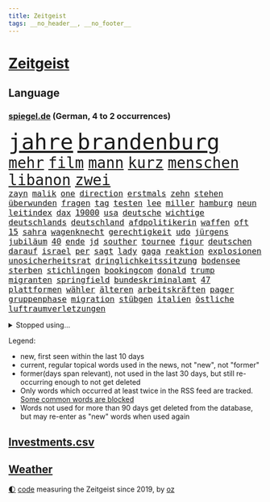```yaml
---
title: Zeitgeist
tags: __no_header__, __no_footer__
---
```


# [Zeitgeist](https://oliz.io/zeitgeist/)

## Language

<h3><a href="https://www.spiegel.de" target="_blank">spiegel.de</a> (German, 4 to 2 occurrences)</h3>
<p style="font-family:monospace">
<span style="font-size:32pt"><a href="news_links.html#jahre" class="current">jahre</a></span>
<span style="font-size:32pt"><a href="news_links.html#brandenburg" class="current">brandenburg</a></span>
<br>
<span style="font-size:22pt"><a href="news_links.html#mehr" class="current">mehr</a></span>
<span style="font-size:22pt"><a href="news_links.html#film" class="current">film</a></span>
<span style="font-size:22pt"><a href="news_links.html#mann" class="current">mann</a></span>
<span style="font-size:22pt"><a href="news_links.html#kurz" class="current">kurz</a></span>
<span style="font-size:22pt"><a href="news_links.html#menschen" class="current">menschen</a></span>
<span style="font-size:22pt"><a href="news_links.html#libanon" class="current">libanon</a></span>
<span style="font-size:22pt"><a href="news_links.html#zwei" class="current">zwei</a></span>
<br>
<span style="font-size:12pt"><a href="news_links.html#zayn" class="new">zayn</a></span>
<span style="font-size:12pt"><a href="news_links.html#malik" class="new">malik</a></span>
<span style="font-size:12pt"><a href="news_links.html#one" class="current">one</a></span>
<span style="font-size:12pt"><a href="news_links.html#direction" class="new">direction</a></span>
<span style="font-size:12pt"><a href="news_links.html#erstmals" class="current">erstmals</a></span>
<span style="font-size:12pt"><a href="news_links.html#zehn" class="current">zehn</a></span>
<span style="font-size:12pt"><a href="news_links.html#stehen" class="current">stehen</a></span>
<span style="font-size:12pt"><a href="news_links.html#überwunden" class="current">überwunden</a></span>
<span style="font-size:12pt"><a href="news_links.html#fragen" class="current">fragen</a></span>
<span style="font-size:12pt"><a href="news_links.html#tag" class="current">tag</a></span>
<span style="font-size:12pt"><a href="news_links.html#testen" class="current">testen</a></span>
<span style="font-size:12pt"><a href="news_links.html#lee" class="current">lee</a></span>
<span style="font-size:12pt"><a href="news_links.html#miller" class="current">miller</a></span>
<span style="font-size:12pt"><a href="news_links.html#hamburg" class="current">hamburg</a></span>
<span style="font-size:12pt"><a href="news_links.html#neun" class="current">neun</a></span>
<span style="font-size:12pt"><a href="news_links.html#leitindex" class="current">leitindex</a></span>
<span style="font-size:12pt"><a href="news_links.html#dax" class="current">dax</a></span>
<span style="font-size:12pt"><a href="news_links.html#19000" class="new">19000</a></span>
<span style="font-size:12pt"><a href="news_links.html#usa" class="current">usa</a></span>
<span style="font-size:12pt"><a href="news_links.html#deutsche" class="current">deutsche</a></span>
<span style="font-size:12pt"><a href="news_links.html#wichtige" class="current">wichtige</a></span>
<span style="font-size:12pt"><a href="news_links.html#deutschlands" class="current">deutschlands</a></span>
<span style="font-size:12pt"><a href="news_links.html#deutschland" class="current">deutschland</a></span>
<span style="font-size:12pt"><a href="news_links.html#afdpolitikerin" class="current">afdpolitikerin</a></span>
<span style="font-size:12pt"><a href="news_links.html#waffen" class="current">waffen</a></span>
<span style="font-size:12pt"><a href="news_links.html#oft" class="current">oft</a></span>
<span style="font-size:12pt"><a href="news_links.html#15" class="current">15</a></span>
<span style="font-size:12pt"><a href="news_links.html#sahra" class="current">sahra</a></span>
<span style="font-size:12pt"><a href="news_links.html#wagenknecht" class="current">wagenknecht</a></span>
<span style="font-size:12pt"><a href="news_links.html#gerechtigkeit" class="new">gerechtigkeit</a></span>
<span style="font-size:12pt"><a href="news_links.html#udo" class="current">udo</a></span>
<span style="font-size:12pt"><a href="news_links.html#jürgens" class="new">jürgens</a></span>
<span style="font-size:12pt"><a href="news_links.html#jubiläum" class="current">jubiläum</a></span>
<span style="font-size:12pt"><a href="news_links.html#40" class="current">40</a></span>
<span style="font-size:12pt"><a href="news_links.html#ende" class="current">ende</a></span>
<span style="font-size:12pt"><a href="news_links.html#jd" class="current">jd</a></span>
<span style="font-size:12pt"><a href="news_links.html#souther" class="new">souther</a></span>
<span style="font-size:12pt"><a href="news_links.html#tournee" class="current">tournee</a></span>
<span style="font-size:12pt"><a href="news_links.html#figur" class="current">figur</a></span>
<span style="font-size:12pt"><a href="news_links.html#deutschen" class="current">deutschen</a></span>
<span style="font-size:12pt"><a href="news_links.html#darauf" class="current">darauf</a></span>
<span style="font-size:12pt"><a href="news_links.html#israel" class="current">israel</a></span>
<span style="font-size:12pt"><a href="news_links.html#per" class="current">per</a></span>
<span style="font-size:12pt"><a href="news_links.html#sagt" class="current">sagt</a></span>
<span style="font-size:12pt"><a href="news_links.html#lady" class="current">lady</a></span>
<span style="font-size:12pt"><a href="news_links.html#gaga" class="current">gaga</a></span>
<span style="font-size:12pt"><a href="news_links.html#reaktion" class="current">reaktion</a></span>
<span style="font-size:12pt"><a href="news_links.html#explosionen" class="current">explosionen</a></span>
<span style="font-size:12pt"><a href="news_links.html#unosicherheitsrat" class="new">unosicherheitsrat</a></span>
<span style="font-size:12pt"><a href="news_links.html#dringlichkeitssitzung" class="new">dringlichkeitssitzung</a></span>
<span style="font-size:12pt"><a href="news_links.html#bodensee" class="current">bodensee</a></span>
<span style="font-size:12pt"><a href="news_links.html#sterben" class="current">sterben</a></span>
<span style="font-size:12pt"><a href="news_links.html#stichlingen" class="new">stichlingen</a></span>
<span style="font-size:12pt"><a href="news_links.html#bookingcom" class="current">bookingcom</a></span>
<span style="font-size:12pt"><a href="news_links.html#donald" class="current">donald</a></span>
<span style="font-size:12pt"><a href="news_links.html#trump" class="current">trump</a></span>
<span style="font-size:12pt"><a href="news_links.html#migranten" class="current">migranten</a></span>
<span style="font-size:12pt"><a href="news_links.html#springfield" class="new">springfield</a></span>
<span style="font-size:12pt"><a href="news_links.html#bundeskriminalamt" class="current">bundeskriminalamt</a></span>
<span style="font-size:12pt"><a href="news_links.html#47" class="current">47</a></span>
<span style="font-size:12pt"><a href="news_links.html#plattformen" class="current">plattformen</a></span>
<span style="font-size:12pt"><a href="news_links.html#wähler" class="current">wähler</a></span>
<span style="font-size:12pt"><a href="news_links.html#älteren" class="current">älteren</a></span>
<span style="font-size:12pt"><a href="news_links.html#arbeitskräften" class="current">arbeitskräften</a></span>
<span style="font-size:12pt"><a href="news_links.html#pager" class="new">pager</a></span>
<span style="font-size:12pt"><a href="news_links.html#gruppenphase" class="current">gruppenphase</a></span>
<span style="font-size:12pt"><a href="news_links.html#migration" class="current">migration</a></span>
<span style="font-size:12pt"><a href="news_links.html#stübgen" class="new">stübgen</a></span>
<span style="font-size:12pt"><a href="news_links.html#italien" class="current">italien</a></span>
<span style="font-size:12pt"><a href="news_links.html#östliche" class="current">östliche</a></span>
<span style="font-size:12pt"><a href="news_links.html#luftraumverletzungen" class="new">luftraumverletzungen</a></span>
</p>
<details>
<summary>Stopped using...</summary>
<p class="former" style="font-size:12pt">
führende(1429) normal(1429) turnier(1429) gegenseitig(1428) manager(1428) vermutlich(1428) co₂(1427) versorgt(1427) bochum(1426) ebenfalls(1426) klaren(1426) vergeben(1426) behörde(1425) alpen(1424) anne(1424) interesse(1424) mütter(1424) persönliche(1424) rest(1424) verhandelt(1424) ausfallen(1423) favoriten(1423) landkreis(1423) mittelmeer(1423) richterin(1423) unbekannten(1423) 50000(1422) identifiziert(1422) mediziner(1422) 90(1421) angeblichen(1421) angeklagte(1420) fließt(1420) kritische(1420) orbán(1420) strecke(1420) viktor(1420) weltweite(1420) wetter(1420) bedenken(1419) bestellt(1419) kurzfristig(1419) anschließend(1418) chefin(1418) demonstrationen(1418) gefährden(1418) niederländische(1418) schröder(1418) verkehrsminister(1418) verschiebt(1418) warschau(1418) übergeben(1418) beginnen(1417) bewegung(1417) facebook(1417) geflogen(1417) spdpolitiker(1417) südafrika(1417) verschieben(1417) anwälte(1416) aufgehoben(1416) beachten(1416) dokumente(1416) entwickelt(1416) lehnt(1416) weißen(1416) öffnen(1416) nutzer(1415) schauen(1415) signal(1415) tonnen(1415) bremer(1414) kräftig(1414) pflanzen(1414) remis(1414) satz(1414) täglich(1414) verbände(1414) verpasst(1414) vorsprung(1414) europäer(1413) litauen(1413) nerven(1413) themen(1413) trainiert(1413) verteidigungsministerium(1413) party(1412) bestätigen(1411) haushalte(1411) senkt(1411) sinkt(1411) ebenso(1410) weckt(1410) gefangene(1409) sexuellen(1409) einreise(1408) vorstellen(1408) einschränkungen(1407) entwickeln(1407) berühmten(1406) aufhalten(1405) traum(1405) achten(1404) nordkorea(1400) hoffnungen(1398) aufgefunden(1397) kokain(1396) projekte(1395) ausrüstung(1394) insolvenz(1392) niedrig(1388) rang(1388) kandidatur(1386) krisen(1386) training(1386) vorläufig(1383) afrikas(1382) überfall(1379) zdf(1377) überfordert(1375) teuren(1369) festgesetzt(1341) dankt(1340) gewinne(1320) vormarsch(1299) werte(1233) klimaaktivisten(1220) drohende(1179) zentralbank(1174) gesund(1126) umkämpften(1116) erkrankte(1112) befürwortet(1111) erhofft(1105) exil(1104) stehlen(1101) diebe(1090) angestellten(1086) spezielle(1051) lädt(1040) invasion(1003) kompromiss(1001) fördern(983) symbol(982) hochzeit(980) genehmigt(974) hinzu(965) ergeben(943) spiegeltitelstory(919) gebiete(906) 34(898) töchter(897) lindners(896) künstlerin(894) wiederaufbau(888) 48(873) schlamm(851) prominenten(843) exuspräsident(831) chefs(826) bedarf(821) iii(816) 86(811) jimmy(808) justizminister(805) setzten(804) baum(803) osnabrück(803) spitzt(801) kämpferisch(783) digitale(781) erdbeben(780) durchs(757) moderator(757) studentin(757) studieren(755) einladung(749) gott(733) feierten(725) yorker(720) juristische(713) kollege(710) katze(688) zweifeln(688) erfüllen(681) alice(674) uskonzern(671) beantragen(668) einstige(651) überlebende(650) abbauen(649) liberale(647) airbus(642) gedroht(640) vorbereitung(636) gekündigt(626) verschafft(626) verwendet(626) vulkan(626) reichsbürger(616) day(607) ussängerin(606) passanten(601) ständig(585) übers(581) fahrbahn(580) heran(574) brauche(558) moskauer(552) stürzten(552) ausflug(549) 15jähriger(546) anlagen(543) wendepunkt(542) kassen(538) 40jähriger(536) bier(531) denkmal(531) bundesligist(525) diplomatische(524) existenz(521) schließung(521) glas(519) produkt(512) reuß(510) brachten(509) sichere(502) nachts(491) evakuierung(478) interessenten(454) herkunft(451) fasziniert(441) festgestellt(441) moschee(441) rasen(441) rechtsextremer(440) philosoph(432) werner(429) gesellschaftliche(427) stellenabbau(423) klagten(422) queere(421) palästinensischen(419) eauto(416) klassische(416) nahostkonflikt(416) seele(413) durchschnitt(411) schwitzen(408) winfried(408) nördlich(405) brandmauer(404) showdown(401) erwischte(395) kranke(392) winde(390) dich(389) militärhilfe(387) betriebe(386) schrecklichen(385) frank(384) airport(382) wahrzeichen(378) trendwende(376) bargeld(374) betrachten(373) campus(371) kneipen(371) wohnviertel(371) usamerikanerin(369) beute(368) dirk(368) heutigen(368) 24jährige(366) zypern(363) eiffelturm(361) besserung(357) fußballfans(357) vorgang(357) erwachsenen(355) verfahrens(355) mützenich(347) rage(347) rolf(347) sicherheitslage(345) gerald(344) mehrmals(343) kehrtwende(338) antisemitischer(337) emily(336) beschuldigt(333) raumstation(332) weitreichenden(330) mobbing(328) flüchtlingsunterkunft(327) ablehnung(326) affen(326) versuche(323) leistete(321) taucht(321) israelischem(315) angeschlagen(310) schmerzen(309) rafah(305) dokument(304) spdpolitikerin(303) via(303) abschneiden(302) hilfslieferungen(301) liebäugelt(301) südlichen(301) positioniert(300) israelgazanews(299) schlaf(298) finanzministerium(297) verwenden(297) fußballspieler(294) großvater(294) barbara(292) aufzeichnungen(291) doppelter(291) lebron(291) crown(289) aussetzen(287) erfolgsserie(287) bombardiert(281) gibt’s(281) joel(281) netflixserie(281) geschenkt(279) gazakriegs(278) anstehenden(276) passierte(275) einverstanden(274) elite(273) wackelt(269) genügend(268) kühe(266) bereichen(265) entzogen(263) oscarpreisträgerin(263) agentur(261) ausgleich(261) trauen(260) finanzen(259) rauch(257) playoffs(255) aufstellen(254) stromausfall(254) hannah(253) alkoholkonsum(252) starkwatzinger(250) timo(250) meeresspiegel(249) teamkollegen(247) mehrfamilienhaus(246) niklas(243) kreise(242) gebrannt(240) ärgern(239) aussteigen(237) ruiniert(237) house(234) zählte(232) b(231) seoul(231) herzinfarkt(229) format(227) niemals(225) wofür(224) spione(222) ferien(221) günstigeren(221) ehren(220) norweger(220) machtdemonstration(217) gegensteuern(216) satelliten(215) anmelden(214) handballer(213) konflikts(213) bildungsministerin(212) great(212) heiraten(212) notlandung(212) bedeckt(211) gespendet(211) harvey(211) festgenommener(209) unterrichtet(209) wgzimmerpreise(209) herausforderer(206) zeugnis(206) besetztes(205) parkinson(205) präsidentschaftskandidat(205) wilden(205) horrorfilm(204) athletinnen(203) vizepräsidentin(203) kreuzfahrtschiff(202) streng(202) asien(201) besonderer(201) gymnasium(201) kalte(201) innerlich(200) produkten(200) klettern(199) konstruiert(199) verbraucherschutz(199) fraglich(197) bundesstraße(196) homosexualität(195) kehl(195) gerieten(193) marathon(193) witwe(193) beauftragt(191) 74(190) fragte(190) rasch(190) wiederum(190) oleg(189) zwölfjähriger(189) klette(188) wahlkampfveranstaltung(188) misslingt(187) bezahlte(186) north(186) promille(184) lud(183) julija(181) nawalnaja(181) fsb(180) lea(180) kostenlosen(179) blitz(178) eingestochen(178) fälschlicherweise(177) lüge(177) fing(176) gegenstand(176) kimmel(176) fotografiert(175) gewalttat(175) abgespielt(174) erhielten(174) gummibärchen(174) philosophie(173) ehen(171) platzwunde(170) gelöscht(169) gleiche(169) klettert(169) boxen(168) heilbronn(168) kapitalismus(168) khamenei(168) trinkwasser(168) wehr(168) drohe(167) cybersicherheit(166) schnelles(166) waymo(165) auftreten(164) vizepräsident(164) mischung(163) klassenerhalt(162) kriegsführung(162) populismus(162) bomben(161) fastfoodkette(159) camping(158) hetzt(158) obergrenze(158) prahlt(158) spannung(157) überdurchschnittlich(157) aufsichtsrat(156) ogunleye(156) gordon(155) widmet(155) beier(154) tennisspielerin(154) parlaments(153) ausprobiert(152) therapie(151) verdächtig(151) ruhrgebiet(150) spende(150) unvermittelt(150) absolut(149) augenhöhe(149) neoliberalen(149) störer(149) ursachen(149) leichten(147) uswaffen(147) compactmagazins(146) absichern(145) benehmen(145) elektromobilität(145) südeuropa(144) abgeriegelt(143) angebote(143) depressive(143) gesellschaftlichen(143) verläuft(143) aufräumarbeiten(142) bart(142) zivilgesellschaft(142) übergriffen(142) grandiosen(141) holz(141) konstellation(141) gesprächskanäle(140) randaliert(140) größtes(139) avancierte(138) befördern(138) erholen(138) lachgas(137) quält(137) geredet(136) kampfjet(136) angepasste(134) staatskasse(134) andernorts(133) beseitigen(133) birgit(133) genf(133) luisa(133) toren(133) sticht(132) zahlreicher(132) begegnungen(131) elfmeterschießen(131) fuchs(131) bemühen(130) entschädigen(130) leitungen(130) selbstfahrende(130) ätna(130) befindlichkeiten(129) obdachlosen(129) seltenes(128) stromnetz(128) theoretisch(128) christopher(127) gewalttätigen(127) kapazität(127) nächtliche(127) revidiert(127) sexszenen(127) amanda(126) begleiten(126) knox(126) moderation(126) parteispitze(126) behindern(124) beleidigung(124) düsseldorfer(124) hofften(124) räume(124) zuwachs(124) vergisst(123) wirt(123) koordinieren(122) beck(121) laufender(121) sammelten(120) begrenzten(119) depression(119) usgericht(119) überragende(119) geheiratet(118) freunden(117) curry(116) stationierung(116) thronfolger(116) beschimpfungen(115) rechtfertigen(115) zahnarzt(115) erdgas(114) lennon(114) nachdenken(114) polarisiert(114) vertreibt(114) endgültigen(113) ham(113) asche(112) umzug(112) heizt(111) kluft(111) marius(110) bnd(109) gerüchten(108) komme(108) unterhalten(108) bizarren(107) hagel(107) zutrauen(107) dauereinsatz(106) gefühlte(106) mysteriösen(106) strahlen(106) verlegen(106) überfluss(106) überflutete(106) feindbild(105) melissa(105) nirgendwo(105) überraschungen(105) nutzten(104) gelieferte(103) holprig(103) inne(103) ubahnen(103) verbrenneraus(103) überschwemmte(103) emilia(102) erreichten(102) fußballmannschaft(102) russlandukrainenews(102) s(102) vollzug(102) wichtigster(102) fdppolitiker(101) freigekommen(101) fußballspiele(101) topteam(101) alpinisten(100) 26jährige(99) doktor(99) palästinensern(99) cheftrainer(98) gewahrsam(98) unterzeichnet(98) giffey(97) stiegen(97) streitthema(97) ullrich(97) wandern(97) waschbären(97) linearen(96) scotland(96) toxische(96) vertraut(96) yard(96) kletterer(95) kürzung(95) schweizerischen(95) umständen(95) anspielung(94) knaus(94) anke(93) fußballplatz(93) reynolds(93) türkischer(93) wasserqualität(93) erdrutschen(92) manches(92) pokalsieg(92) verzeichnen(92) einsatzkräften(91) graue(91) haushaltseinigung(91) spazieren(91) zugegeben(91) amal(90) ausgebrannt(90) community(90) eignen(90) feuerwerkskörper(90) lebensraum(90) millionär(90) satellitennetzwerk(90) schwindender(90) spielzeit(90) fehlgeburten(89) geschlossener(89) googles(89) hannes(89) herum(89) italienerin(89) wahlkampfauftritte(89) anerkannt(88) autonome(88) führer(88) glaubte(88) matthew(88) regierungsbeteiligung(88) symbolischen(88) 23jähriger(87) bekundet(87) evakuierungen(87) hansestadt(87) happy(87) mehrjähriger(87) normaler(87) nördlichen(87) romy(87) schlafzimmer(87) träume(87) vorarlberg(87) bestrafung(86) bröckelt(86) einreisebestimmungen(86) erstligisten(86) parteiausschluss(86) allmählich(85) friedlicher(85) ingrid(85) ukrainischem(85) zelebriert(85) kostengründen(84) reichsbürgergruppe(84) blitzeinschlag(83) familienmitglieder(83) fußballtransferticker(83) richterspruch(83) ruhnert(83) ägyptischen(83) besteigt(82) co₂ausstoß(82) entfalten(82) erzürnt(82) habt(82) helikopters(82) kugelstoßen(82) verzaubert(82) breaking(81) geputscht(81) niedrigste(81) rohingya(81) cia(80) leopard(80) sportgeschichte(80) steigender(80) verrats(80) zugeben(80) bestohlen(79) dinosaurier(79) entgegensetzen(79) giulia(79) gressel(79) gustav(79) engagiert(78) exmitarbeiters(78) foundation(78) indische(78) intensiver(78) umspannwerk(78) weinten(78) hitzewelle(77) liegenden(77) ssv(77) trümmern(77) kriegsgebiet(76) kröv(76) love(76) schildern(76) sperrgebiet(76) unabhängiger(76) aura(75) fortsetzen(75) mannheimer(75) rechtsextremem(75) umgebung(75) bergauf(74) duschen(74) einzelhandel(74) erlangte(74) hackergruppe(74) innenverteidiger(74) lebensretter(74) sonos(74) süddeutschland(74) wiederholten(74) durchaus(73) englands(73) remsmurrkreis(73) rich(73) bauunternehmer(72) beraubt(72) dame(72) kurioser(72) tiktokhype(72) vollständiger(72) zusehends(72) aggressiven(71) auszubauen(71) dramatisches(71) ganzer(71) sprengung(71) zeitplan(71) hollywoodstars(70) mob(70) spuckt(70) tiefpunkt(70) vermummte(70) völkerrecht(70) bautzen(69) bundesverwaltungsgericht(69) enttäuschung(69) handvoll(69) neunjährige(69) postings(69) schiefgehen(69) boomer(68) darja(68) gefährlichste(68) halsketten(68) kursanstieg(68) varfolomeev(68) verbundenheit(68) verstärken(68) basketballer(67) bemerkt(67) robotern(67) scheren(67) schwangerschaften(67) zoff(67) astronaut(66) ausverkaufte(66) cocacola(66) grüner(66) lgbtq+(66) sklerose(66) vertrauliche(66) volkes(66) autounfall(65) banker(65) bundesinnenministerium(65) i̇lkay(65) leeren(65) orientierungslos(65) rutschte(65) bewiesen(64) grönemeyer(64) kimaschinen(64) kümmert(64) russin(64) usbasketballerinnen(64) beifahrer(63) belarussen(63) bootsunglück(63) chiles(63) hardware(63) lebensphase(63) müdigkeit(63) ofen(63) segelboot(63) stillgelegt(63) winkel(63) gedient(62) kümmern(62) warfen(62) annika(61) etappen(61) gedämpft(61) stalker(61) absolutes(60) gelben(60) jedermann(60) kampfpause(60) mitspielern(60) panikattacke(60) popsängerin(60) verreisen(60) wählten(60) 67(59) 88(59) geschenktes(59) gondeln(59) kartoffeln(59) bahnhöfen(58) bezweckt(58) erotik(58) kuriosen(58) lernten(58) mehrfamilienhauses(58) obstplantage(58) ruhm(58) sommers(58) usmilitär(58) 39jähriger(57) auftaktsieg(57) fehlentscheidung(57) jupiter(57) turniers(57) unberührt(57) angemessen(56) billige(56) hochzeitsgäste(56) passende(56) werten(56) währenddessen(56) abwechslung(55) ach(55) beinaheabsturz(55) gewalttätigsten(55) gewählte(55) internetstar(55) oranje(55) rentenlücke(55) spandau(55) teilrepublik(55) treffe(55) verwechselt(55) abrams(54) céline(54) dion(54) fähigkeiten(54) gracie(54) ländervergleich(54) riecht(54) stünden(54) tirol(54) eingekauft(53) erschüttern(53) fünfmal(53) hauptverdächtiger(53) schwacher(53) stabilität(53) stade(53) unwettern(53) wehrte(53) wohnungsmarkt(53) favorisierten(52) landesminister(52) mannschaften(52) todesdrohungen(52) verirrte(52) arrangieren(51) ernster(51) fahrerlaubnis(51) gazastadt(51) russell(51) scheuen(51) verspürt(51) angehalten(50) bemühungen(50) präzedenzfall(50) rettungsschwimmer(50) strenge(50) unnötigen(50) alternden(49) ardsommerinterview(49) ersticht(49) fernsehduell(49) störaktion(49) fbiagentin(48) kühltürme(48) mails(48) oscars(48) rafterrorist(48) relevanz(48) schattenseiten(48) sportarten(48) geltenden(47) judith(47) lukrativen(47) parteivorstand(47) rudert(47) umsehen(47) verdienten(47) vorjahressiegerin(47) üppigen(47) 247(46) birthday(46) entscheider(46) exweltmeister(46) katastrophalem(46) militärexperte(46) streikt(46) vermisstes(46) veränderte(46) vorläufige(46) blitze(45) einsame(45) frankreichrundfahrt(45) gehweg(45) obdachloser(45) schlichtet(45) suchtgefahr(45) titelverteidigerin(45) vermisstenfall(45) zweifellos(45) masoud(44) pezeshkian(44) extinction(43) mechernich(43) orbáns(43) rechtsradikalen(43) streetartkünstler(43) wohnzimmer(43) zentrales(43) gelbes(42) klappte(42) spiegelreporterin(42) ungültig(42) aufbruchstimmung(41) erschließen(41) kreativität(41) linkenspitze(41) teamkollegin(41) events(40) israelhass(40) nationalität(40) neulinge(40) nominieren(40) stiehlt(40) 440(39) aufleben(39) magazins(39) rob(39) vitaminen(39) abbrechen(38) nahal(38) oz(38) tony(38) vereinbart(38) wahlkampfteam(38) tiktoktrend(37) wunschspieler(37) auffallend(36) einschlug(36) fernsehens(36) iron(36) maiden(36) niedrigeren(36) ungern(36) unwetterschäden(36) barbershops(35) eingeklemmt(35) hassten(35) justizsystem(35) sortiert(35) sprintet(35) ötzi(35) aufzuholen(34) avatar(34) demokratin(34) friedliche(34) gepostet(34) philippinischen(34) usinflation(34) brauchte(33) gewitters(33) landesvater(33) quasi(33) süle(33) unomission(33) verfall(33) vorbehalten(33) weiterbildung(33) blutspuren(32) mordversuche(32) uspolitiker(32) agrarkonzern(31) auszeiten(31) baywa(31) dusche(31) fortsetzungen(31) gastronomen(31) wagners(31) wattenmeer(31) architekt(30) compactmagazin(30) compactverbot(30) detroit(30) kinokassen(30) knallhart(30) krönungsmesse(30) neuartige(30) orlow(30) schleusen(30) schulgebäude(30) selbstvertrauen(30) streits(30) wednesday(30) 38jährigen(29) 55jähriger(29) lowe(29) seychellen(29) thiel(29) user(29) zerpflückt(29) zwillinge(29) allzu(28) gesamtklassement(28) neumünster(28) 120000(27) asphalt(27) compact(27) gemieden(27) geschirrspüler(27) meme(27) miserables(27) nutze(27) vizekandidaten(27) cage(26) gesten(26) glatzeder(26) hang(26) longlegs(26) nähert(26) dan(25) einladen(25) klischees(25) mittag(25) murdochs(25) mushrooms(25) rupert(25) unterfranken(25) verbaut(25) anwältin(24) drohnenangriffen(24) indizien(24) klimaproteste(24) sämtliche(24) traditionelle(24) zuständigen(24) arbeitslose(23) charité(23) chronisch(23) eigenheime(23) halfen(23) kalifornischen(23) längerer(23) rennens(23) schönheitsideal(23) sportwettenanbieter(23) 1924(22) gleichnamige(22) heftiges(22) kunstwerke(22) obdachlose(22) rechtsextremes(22) siegte(22) status(22) dunkel(21) embargo(21) feiertagen(21) gendern(21) hüten(21) schäfer(21) usbasketballer(21) wespen(21) übertreffen(21) aufhorchen(20) besteigen(20) konfrontierte(20) lukaschenko(20) mangels(20) rohstoffe(20) absolventen(19) aufmarsch(19) begnadigt(19) drohnenattacke(19) kitsch(19) mitkommen(19) theorien(19) zone(19) engelke(18) golfturnier(18) kriege(18) olympiasieg(18) renate(18) selbstversuch(18) uspräsidentschaftskandidat(18) afghanischen(17) bruchsal(17) damon(17) erprobt(17) konserven(17) warschauer(17) 26jähriger(16) beachvolleyball(16) charts(16) deadpool(16) fahrschüler(16) inspiriert(16) luca(16) pädagogen(16) velde(16) wissenstest(16) wolverine(16) bach(15) ermordung(15) iocpräsident(15) olympiatag(15) olympionike(15) preisgeld(15) sportliche(15) unterhaltung(15) vergangenes(15) versenkt(15) überträgt(15) 103(14) blutspenden(14) einbrechen(14) filmrolle(14) gebauten(14) kreiert(14) obdachlosigkeit(14) unnötig(14) abkühlung(13) avengers(13) bradley(13) diplomaten(13) downey(13) hochsommer(13) imane(13) khelif(13) leitungswasser(13) schattenkrieg(13) wettkämpfe(13) 82(12) olympiadebüt(12) perseiden(12) wilder(12) carolina(11) charta(11) me/cfs(11) ops(11) playlist(11) sportprogramm(11) überdosis(11)
</p>
</details>
<p>Legend:
<ul>
<li><span class="new">new</span>, first seen within the last 10 days</li>
<li><span class="current">current</span>, regular topical words used in the news, not "new", not "former"</li>
<li><span class="former">former(days span relevant)</span>, not used in the last 30 days, but still re-occurring enough to not get deleted</li>
<li>Only words which occurred at least twice in the RSS feed are tracked. <a href="language/filters.py">Some common words are blocked</a></li>
<li>Words not used for more than 90 days get deleted from the database, but may re-enter as "new" words when used again</li>
</ul>
</p>

## [Investments](investments.html)[.csv](investments.csv)

## [Weather](weather.html)

<footer>
<a href="javascript:toggleTheme()" class="nav">🌓</a>
<a href="https://github.com/ooz/zeitgeist">code</a> measuring the Zeitgeist since 2019, by <a href="https://oliz.io">oz</a>
</footer>
